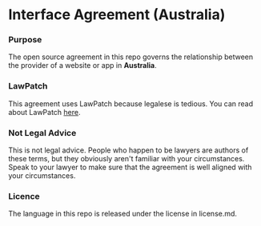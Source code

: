 # Interface Agreement (Australia)

### Purpose

The open source agreement in this repo governs the relationship between the provider of a website or app in **Australia**.  

### LawPatch

This agreement uses LawPatch because legalese is tedious.  You can read about LawPatch [here](http://lawpatch.org).

### Not Legal Advice

This is not legal advice.  People who happen to be lawyers are authors of these terms, but they obviously aren't familiar with your circumstances.  Speak to your lawyer to make sure that the agreement is well aligned with your circumstances.

### Licence

The language in this repo is released under the license in license.md.
